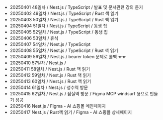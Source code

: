 - 20250401 48일차 / Nest.js / TypeScript / 발표 및 문서관련 강의 듣기
- 20250402 49일차 / Nest.js / TypeScript / Rust 책 읽기
- 20250403 50일차 / Nest.js / TypeScript / Rust 책 읽기
- 20250404 51일차 / Nest.js / TypeScript / 동생 집
- 20250405 52일차 / Nest.js / TypeScript / 동생 집
- 20250406 53일차 / 휴식
- 20250407 54일차 / Nest.js / TypeScript
- 20250408 55일차 / Nest.js / TypeScript / Rust 책 읽기
- 20250409 56일차 / Nest.js / bearer token 문제로 롤백 ㅠㅠ
- 20250410 57일차 / Nest.js / 
- 20250411 58일차 / Nest.js / Rust 책 읽기
- 20250412 59일차 / Nest.js / Rust 책 읽기
- 20250413 60일차 / Nest.js / Rust 책 읽기
- 20250414 61일차 / Nest.js / 성수역 방문
- 20250415 62일차 / Nest.js / 잠실역 방문 / Figma MCP windsurf 용으로 만들기 성공
- 20250416 Nest.js / Figma - AI 쇼핑몰 메인페이지 
- 20250417 Nest.js / Rust책 읽기 / Figma - AI 쇼핑몰 상세페이지